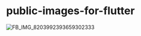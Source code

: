 # public-images-for-flutter

![FB_IMG_8203992393659302333](https://github.com/zxinminaung-dev/public-images-for-flutter/assets/146321635/57496021-35a7-4d27-89c5-ebc04f2c4e88)
